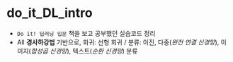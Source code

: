 # do_it_DL_intro
- `Do it! 딥러닝 입문` 책을 보고 공부했던 실습코드 정리
- All __경사하강법__ 기반으로, 회귀: 선형 회귀 / 분류: 이진, 다중(_완전 연결 신경망_), 이미지(_합성곱 신경망_), 텍스트(_순환 신경망_) 분류
